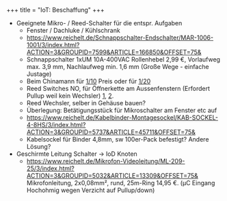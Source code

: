 +++
title = "IoT: Beschaffung"
+++

- Geeignete Mikro- / Reed-Schalter für die entspr. Aufgaben
  - Fenster / Dachluke / Kühlschrank
  - <https://www.reichelt.de/Schnappschalter-Endschalter/MAR-1006-1001/3/index.html?ACTION=3&GROUPID=7599&ARTICLE=166850&OFFSET=75&>
  - Schnappschalter 1xUM 10A-400VAC Rollenhebel 2,99 €, Vorlaufweg
    max. 3,9 mm, Nachlaufweg min. 1,6 mm (Große Wege - einfache
    Justage)
  - Beim Chinamann für
    [1/10](https://www.aliexpress.com/item/10-Pcs-Roller-Lever-Arm-SPDT-NO-NC-Momentary-Micro-Switches-V-156-1C25/32643444249.html)
    Preis oder für
    [1/20](https://www.aliexpress.com/item/Wholesale-10pcs-lot-New-Micro-Roller-Lever-Arm-Normally-Open-Close-Limit-Switch-KW12-3/32613291715.html)
  - Reed Switches NO, für Öffnerkette am Aussenfenstern (Erfordert Pullup weil kein Wechsler)
    [1](https://www.aliexpress.com/item/5pcs-Adhesived-Security-Door-Window-Magnetic-Contact-Reed-Switch-NO/32795672550.html),
    [2](https://www.aliexpress.com/item/Free-Shipping-10pc-Normally-open-reed-switch-proximity-switches-plastic-package-with-mounting-hole-and-wire/1342008298.html).
  - Reed Wechsler, selber in Gehäuse bauen?
  - Überlegung: Betätigungsstück für Mikroschalter am Fenster etc auf
  - <https://www.reichelt.de/Kabelbinder-Montagesockel/KAB-SOCKEL-4-8HS/3/index.html?ACTION=3&GROUPID=5737&ARTICLE=45711&OFFSET=75&>
  - Kabelsockel für Binder 4,8mm, sw 100er-Pack befestigt? Andere Lösung?
- Geschirmte Leitung Schalter -\> IoD Knoten
  - <https://www.reichelt.de/Mikrofon-Videoleitung/ML-209-25/3/index.html?ACTION=3&GROUPID=5032&ARTICLE=13309&OFFSET=75&>
    Mikrofonleitung, 2x0,08mm², rund, 25m-Ring 14,95 €. (µC Eingang
    Hochohmig wegen Verzicht auf Pullup/down)
